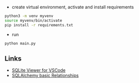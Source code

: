 * create virtual environment, activate and install requirements

```bash
python3 -m venv myvenv
source myvenv/bin/activate
pip install -r requirements.txt
```

* run

```bash
python main.py
```

## Links

* [SQLite Viewer for VSCode](https://marketplace.visualstudio.com/items?itemName=qwtel.sqlite-viewer)
* [SQLAlchemy basic Relationships](https://docs.sqlalchemy.org/en/20/orm/basic_relationships.html)
